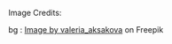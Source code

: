 Image Credits:

bg : <a href="https://www.freepik.com/free-photo/preparing-raw-barbeque-chicken-cooking_3057600.htm#query=food%20background&position=14&from_view=search&track=ais&uuid=a09c3369-48c2-4169-a4fc-f7129f901e89">Image by valeria_aksakova</a> on Freepik

